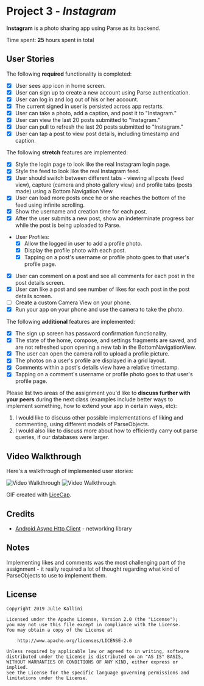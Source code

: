 # Project 3 - *Instagram*

**Instagram** is a photo sharing app using Parse as its backend.

Time spent: **25** hours spent in total

## User Stories

The following **required** functionality is completed:

- [x] User sees app icon in home screen.
- [x] User can sign up to create a new account using Parse authentication.
- [x] User can log in and log out of his or her account.
- [x] The current signed in user is persisted across app restarts.
- [x] User can take a photo, add a caption, and post it to "Instagram."
- [x] User can view the last 20 posts submitted to "Instagram."
- [x] User can pull to refresh the last 20 posts submitted to "Instagram."
- [x] User can tap a post to view post details, including timestamp and caption.

The following **stretch** features are implemented:

- [x] Style the login page to look like the real Instagram login page.
- [x] Style the feed to look like the real Instagram feed.
- [x] User should switch between different tabs - viewing all posts (feed view), capture (camera and photo gallery view) and profile tabs (posts made) using a Bottom Navigation View.
- [x] User can load more posts once he or she reaches the bottom of the feed using infinite scrolling.
- [x] Show the username and creation time for each post.
- [x] After the user submits a new post, show an indeterminate progress bar while the post is being uploaded to Parse.
- User Profiles:
  - [x] Allow the logged in user to add a profile photo.
  - [x] Display the profile photo with each post.
  - [x] Tapping on a post's username or profile photo goes to that user's profile page.
- [x] User can comment on a post and see all comments for each post in the post details screen.
- [x] User can like a post and see number of likes for each post in the post details screen.
- [ ] Create a custom Camera View on your phone.
- [x] Run your app on your phone and use the camera to take the photo.

The following **additional** features are implemented:

- [x] The sign up screen has password confirmation functionality.
- [x] The state of the home, compose, and settings fragments are saved, and are not refreshed upon opening a new tab in the BottomNavigationView.
- [x] The user can open the camera roll to upload a profile picture.
- [x] The photos on a user's profile are displayed in a grid layout.
- [x] Comments within a post's details view have a relative timestamp.
- [x] Tapping on a comment's username or profile photo goes to that user's profile page.

Please list two areas of the assignment you'd like to **discuss further with your peers** during the next class (examples include better ways to implement something, how to extend your app in certain ways, etc):

1. I would like to discuss other possible implementations of liking and commenting, using different models of ParseObjects.
2. I would also like to discuss more about how to efficiently carry out parse queries, if our databases were larger.

## Video Walkthrough

Here's a walkthrough of implemented user stories:

<img src='https://github.com/jkallini/Instagram/blob/master/walkthrough1.gif' title='Video Walkthrough' width='' alt='Video Walkthrough' />
<img src='https://github.com/jkallini/Instagram/blob/master/walkthrough2.gif' title='Video Walkthrough' width='' alt='Video Walkthrough' />

GIF created with [LiceCap](http://www.cockos.com/licecap/).

## Credits

- [Android Async Http Client](http://loopj.com/android-async-http/) - networking library


## Notes

Implementing likes and comments was the most challenging part of the assignment - it really required a lot of thought regarding what kind of ParseObjects to use to implement them.

## License

    Copyright 2019 Julie Kallini

    Licensed under the Apache License, Version 2.0 (the "License");
    you may not use this file except in compliance with the License.
    You may obtain a copy of the License at

        http://www.apache.org/licenses/LICENSE-2.0

    Unless required by applicable law or agreed to in writing, software
    distributed under the License is distributed on an "AS IS" BASIS,
    WITHOUT WARRANTIES OR CONDITIONS OF ANY KIND, either express or implied.
    See the License for the specific language governing permissions and
    limitations under the License.
